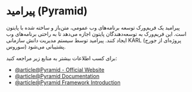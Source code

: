 # پیرامید (Pyramid)

پیرامید یک فریم‌ورک توسعه برنامه‌های وب عمومی، متن‌باز و ساخته شده با پایتون است. این فریم‌ورک به توسعه‌دهندگان پایتون اجازه می‌دهد تا به راحتی برنامه‌های وب ایجاد کنند. پیرامید توسط سیستم مدیریت دانش سازمانی KARL (پروژه‌ای از جورج سوروس) پشتیبانی می‌شود.

برای کسب اطلاعات بیشتر به منابع زیر مراجعه کنید:

- [@article@Pyramid - Official Website](https://trypyramid.com/)
- [@article@Pyramid Documentation](https://trypyramid.com/documentation.html)
- [@article@Pyramid Framework Introduction](https://www.tutorialspoint.com/python_web_development_libraries/python_web_development_libraries_pyramid_framework.htm)
